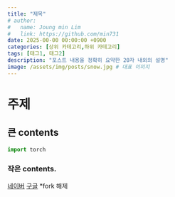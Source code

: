 ```yaml
---
title: "제목"
# author:
#   name: Joung min Lim
#   link: https://github.com/min731
date: 2025-00-00 00:00:00 +0900
categories: [상위 카테고리,하위 카테고리]
tags: [태그1, 태그2]
description: "포스트 내용을 정확히 요약한 20자 내외의 설명"
image: /assets/img/posts/snow.jpg # 대표 이미지
---
```

# 주제
## 큰 contents
```python
import torch
```
### 작은 contents.
[네이버](https://www.naver.com)
[구글](https://www.google.com)
*fork 해제